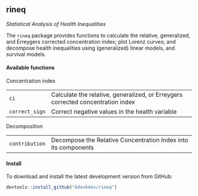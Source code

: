 ## rineq


_Statistical Analysis of Health Inequalities_

The `rineq` package provides functions to  calculate the relative, generalized, and Erreygers corrected concentration index; plot Lorenz curves; and decompose health inequalities using (generalized) linear models, and survival models.

#### Available functions

Concentration index
<table>
<tr><td><code>ci</code></td><td>Calculate the relative, generalized, or Erreygers corrected concentration index</td></tr>
<tr><td><code>correct_sign</code></td><td>Correct negative values in the health variable</td></tr>
</table>

Decomposition
<table>
<tr><td><code>contribution</code></td><td>Decompose the Relative Concentration Index into its components</td></tr>
</table>

#### Install

To download and install the latest development version from GitHub:
```r
devtools::install_github("kdevkdev/rineq")
```
